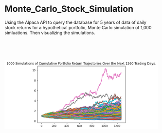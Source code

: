 # Monte_Carlo_Stock_Simulation
Using the Alpaca API  to query the database for 5 years of data of daily stock returns for a hypothetical portfolio, Monte Carlo simulation of 1,000 simluations. Then visualizing the simulations.
<br>
<br>
<br>
<br>
<br>
<p align="center"><img src="Images/MC_fiveyear_sim_plot.png" /></p>